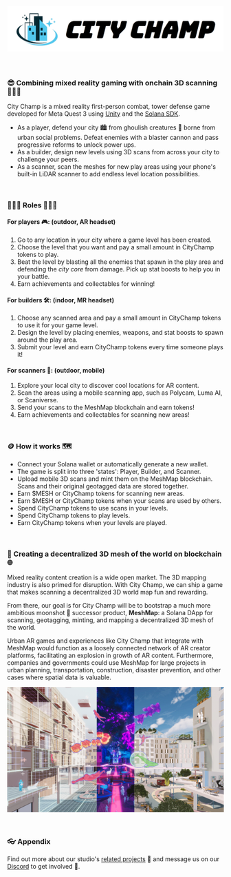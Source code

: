 ![A logo that has City Champ written in italics with a glistening city shape next to it.](Assets/_CityChamp/Art/Logos/CityChamp_horizontal_white.png)
---

</br>

### 😎 Combining mixed reality gaming with onchain 3D scanning 🤳🏻🌐

City Champ is a mixed reality first-person combat, tower defense game developed for Meta Quest 3 using [Unity](https://unity.com/) and the [Solana SDK](https://github.com/magicblock-labs/Solana.Unity-SDK).

- As a player, defend your city 🏙️ from ghoulish creatures 👾 borne from urban social problems. Defeat enemies with a blaster cannon and pass progressive reforms to unlock power ups.
- As a builder, design new levels using 3D scans from across your city to challenge your peers.
- As a scanner, scan the meshes for new play areas using your phone's built-in LiDAR scanner to add endless level location possibilities.

</br>

### 👨🏻‍💻 Roles 🦸🏻‍♀️

#### For players 🎮: (outdoor, AR headset)

1. Go to any location in your city where a game level has been created.
2. Choose the level that you want and pay a small amount in CityChamp tokens to play.
3. Beat the level by blasting all the enemies that spawn in the play area and defending the *city core* from damage. Pick up stat boosts to help you in your battle.
4. Earn achievements and collectables for winning!

#### For builders 🛠️: (indoor, MR headset)

1. Choose any scanned area and pay a small amount in CityChamp tokens to use it for your game level.
2. Design the level by placing enemies, weapons, and stat boosts to spawn around the play area.
3. Submit your level and earn CityChamp tokens every time someone plays it!

#### For scanners 📱: (outdoor, mobile)

1. Explore your local city to discover cool locations for AR content.
2. Scan the areas using a mobile scanning app, such as Polycam, Luma AI, or Scaniverse.
3. Send your scans to the MeshMap blockchain and earn tokens!
4. Earn achievements and collectables for scanning new areas!

</br>

### 🪙 How it works 🗺️

- Connect your Solana wallet or automatically generate a new wallet.
- The game is split into three 'states': Player, Builder, and Scanner.
- Upload mobile 3D scans and mint them on the MeshMap blockchain. Scans and their original geotagged data are stored together.
- Earn $MESH or CityChamp tokens for scanning new areas.
- Earn $MESH or CityChamp tokens when your scans are used by others.
- Spend CityChamp tokens to use scans in your levels.
- Spend CityChamp tokens to play levels.
- Earn CityChamp tokens when your levels are played.

</br>

### 🔗 Creating a decentralized 3D mesh of the world on blockchain 🌐

Mixed reality content creation is a wide open market. The 3D mapping industry is also primed for disruption. With City Champ, we can ship a game that makes scanning a decentralized 3D world map fun and rewarding.

From there, our goal is for City Champ will be to bootstrap a much more ambitious moonshot 🚀 successor product, **MeshMap**: a Solana DApp for scanning, geotagging, minting, and mapping a decentralized 3D mesh of the world.

Urban AR games and experiences like City Champ that integrate with MeshMap would function as a loosely connected network of AR creator platforms, facilitating an explosion in growth of AR content. Furthermore, companies and governments could use MeshMap for large projects in urban planning, transportation, construction, disaster prevention, and other cases where spatial data is valuable.

![A digital rendering showing a city street through three lens of physical reality, AR, and VR.](https://github.com/SpectraStudios/.github/blob/main/spectra_3views.webp)

</br>

### 👓 Appendix

Find out more about our studio's [related projects](https://www.spectracities.com/projects/) 🧰 and message us on our [Discord](https://discord.gg/aTSRjCaWvn) to get involved 🤝.
